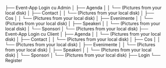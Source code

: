    ├── Event-App Login cu Admin
   │   ├── Agenda
   │   │   └── (Pictures from your local disk)
   │   ├── Contact
   │   │   └── (Pictures from your local disk)
   │   ├── Cos
   │   │   └── (Pictures from your local disk)
   │   ├── Evenimente
   │   │   └── (Pictures from your local disk)
   │   ├── Speakeri
   │   │   └── (Pictures from your local disk)
   │   └── Sponsori
   │       └── (Pictures from your local disk)
   ├── Event-App Login cu Client
   │   ├── Agenda
   │   │   └── (Pictures from your local disk)
   │   ├── Contact
   │   │   └── (Pictures from your local disk)
   │   ├── Cos
   │   │   └── (Pictures from your local disk)
   │   ├── Evenimente
   │   │   └── (Pictures from your local disk)
   │   ├── Speakeri
   │   │   └── (Pictures from your local disk)
   │   └── Sponsori
   │       └── (Pictures from your local disk)
   ├── Login
   └── Register
